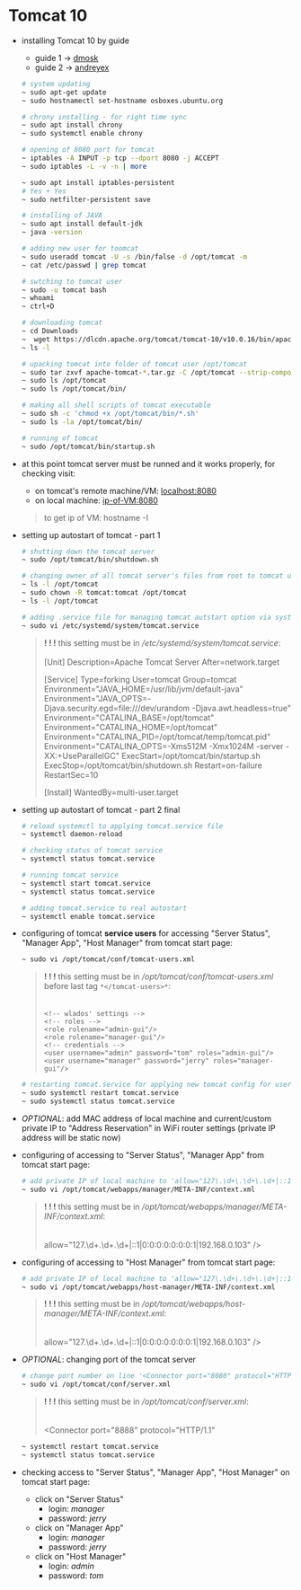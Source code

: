 # Tomcat 10

- installing Tomcat 10 by guide  

  -  guide 1 -> [dmosk](https://www.dmosk.ru/miniinstruktions.php?mini=tomcat-install-ubuntu)  
  -  guide 2 -> [andreyex](https://andreyex.ru/ubuntu/kak-ustanovit-tomcat-9-na-ubuntu-20-04/)  

  ```bash
  # system updating
  ~ sudo apt-get update
  ~ sudo hostnamectl set-hostname osboxes.ubuntu.org
  
  # chrony installing - for right time sync
  ~ sudo apt install chrony 
  ~ sudo systemctl enable chrony
  
  # opening of 8080 port for tomcat
  ~ iptables -A INPUT -p tcp --dport 8080 -j ACCEPT 
  ~ sudo iptables -L -v -n | more

  ~ sudo apt install iptables-persistent
  # Yes + Yes
  ~ sudo netfilter-persistent save

  # installing of JAVA
  ~ sudo apt install default-jdk
  ~ java -version

  # adding new user for toomcat
  ~ sudo useradd tomcat -U -s /bin/false -d /opt/tomcat -m
  ~ cat /etc/passwd | grep tomcat

  # swtching to tomcat user
  ~ sudo -u tomcat bash
  ~ whoami
  ~ ctrl+D
  
  # downloading tomcat
  ~ cd Downloads
  ~  wget https://dlcdn.apache.org/tomcat/tomcat-10/v10.0.16/bin/apache-tomcat-10.0.16.tar.gz
  ~ ls -l

  # upacking tomcat into folder of tomcat user /opt/tomcat
  ~ sudo tar zxvf apache-tomcat-*.tar.gz -C /opt/tomcat --strip-components 1
  ~ sudo ls /opt/tomcat
  ~ sudo ls /opt/tomcat/bin/

  # making all shell scripts of tomcat executable
  ~ sudo sh -c 'chmod +x /opt/tomcat/bin/*.sh'
  ~ sudo ls -la /opt/tomcat/bin/

  # running of tomcat
  ~ sudo /opt/tomcat/bin/startup.sh
  ```

- at this point tomcat server must be runned and it works properly, for checking visit:  
  - on tomcat's remote machine/VM: [localhost:8080](localhost:8080)
  - on local machine: [ip-of-VM:8080](ip-of-VM:8080)  
  > to get ip of VM: hostname -I

- setting up autostart of tomcat - part 1  
  
  ```bash
  # shutting down the tomcat server
  ~ sudo /opt/tomcat/bin/shutdown.sh

  # changing owner of all tomcat server's files from root to tomcat user
  ~ ls -l /opt/tomcat
  ~ sudo chown -R tomcat:tomcat /opt/tomcat
  ~ ls -l /opt/tomcat

  # adding .service file for managing tomcat autstart option via systemctl
  ~ sudo vi /etc/systemd/system/tomcat.service
  ```

    >**! ! !** this setting must be in */etc/systemd/system/tomcat.service*:  
    >  </br>
    >[Unit]
    >Description=Apache Tomcat Server
    >After=network.target
    >
    >[Service]
    >Type=forking
    >User=tomcat
    >Group=tomcat
    >Environment="JAVA_HOME=/usr/lib/jvm/default-java"
    >Environment="JAVA_OPTS=-Djava.security.egd=file:///dev/urandom -Djava.awt.headless=true"
    >Environment="CATALINA_BASE=/opt/tomcat"
    >Environment="CATALINA_HOME=/opt/tomcat"
    >Environment="CATALINA_PID=/opt/tomcat/temp/tomcat.pid"
    >Environment="CATALINA_OPTS=-Xms512M -Xmx1024M -server -XX:+UseParallelGC"
    >ExecStart=/opt/tomcat/bin/startup.sh
    >ExecStop=/opt/tomcat/bin/shutdown.sh
    >Restart=on-failure
    >RestartSec=10
    >
    >[Install]
    >WantedBy=multi-user.target

- setting up autostart of tomcat - part 2 final  
  
  ```bash
  # reload systemctl to applying tomcat.service file
  ~ systemctl daemon-reload

  # checking status of tomcat service
  ~ systemctl status tomcat.service

  # running tomcat service
  ~ systemctl start tomcat.service
  ~ systemctl status tomcat.service

  # adding tomcat.service to real autostart
  ~ systemctl enable tomcat.service
  ```

- configuring of tomcat **service users** for accessing "Server Status", "Manager App", "Host Manager" from tomcat start page:  
  
  ```bash
  ~ sudo vi /opt/tomcat/conf/tomcat-users.xml
  ```

  >**! ! !** this setting must be in */opt/tomcat/conf/tomcat-users.xml* before last tag `*</tomcat-users>*`:  
  >  </br>  
  >`<!-- wlados' settings -->`  
  >`<!-- roles -->`  
  >`<role rolename="admin-gui"/>`  
  >`<role rolename="manager-gui"/>`  
  >`<!-- credentials -->`  
  >`<user username="admin" password="tom" roles="admin-gui"/>`  
  >`<user username="manager" password="jerry" roles="manager-gui"/>`  

  ```bash
  # restarting tomcat.service for applying new tomcat config for users
  ~ sudo systemctl restart tomcat.service
  ~ sudo systemctl status tomcat.service
  ```

- *OPTIONAL*: add MAC address of local machine and current/custom private IP to "Address Reservation" in WiFi router settings (private IP address will be static now)

- configuring of accessing to "Server Status", "Manager App" from tomcat start page:

  ```bash
  # add private IP of local machine to 'allow="127\.\d+\.\d+\.\d+|::1|0:0:0:0:0:0:0:1" />' string with pipe |
  ~ sudo vi /opt/tomcat/webapps/manager/META-INF/context.xml
  ```

  >**! ! !** this setting must be in */opt/tomcat/webapps/manager/META-INF/context.xml*:  
  >  </br>  
  >allow="127\.\d+\.\d+\.\d+|::1|0:0:0:0:0:0:0:1|192.168.0.103" />

- configuring of accessing to "Host Manager" from tomcat start page:

  ```bash
  # add private IP of local machine to 'allow="127\.\d+\.\d+\.\d+|::1|0:0:0:0:0:0:0:1" />' string with pipe |
  ~ sudo vi /opt/tomcat/webapps/host-manager/META-INF/context.xml
  ```

  >**! ! !** this setting must be in */opt/tomcat/webapps/host-manager/META-INF/context.xml*:  
  >  </br>  
  >allow="127\.\d+\.\d+\.\d+|::1|0:0:0:0:0:0:0:1|192.168.0.103" />

- *OPTIONAL*: changing port of the tomcat server
  
  ```bash
  # change port number on line '<Connector port="8080" protocol="HTTP/1.1"'
  ~ sudo vi /opt/tomcat/conf/server.xml
  ```

  >**! ! !** this setting must be in */opt/tomcat/conf/server.xml*:  
  ></br>  
  ><Connector port="8888" protocol="HTTP/1.1"

  ```bash
  ~ systemctl restart tomcat.service
  ~ systemctl status tomcat.service
  ```

- checking access to "Server Status", "Manager App", "Host Manager" on tomcat start page:
  - click on "Server Status"
    - login: *manager*
    - password: *jerry*
  - click on "Manager App"
    - login: *manager*
    - password: *jerry*
  - click on "Host Manager"
    - login: *admin*
    - password: *tom*